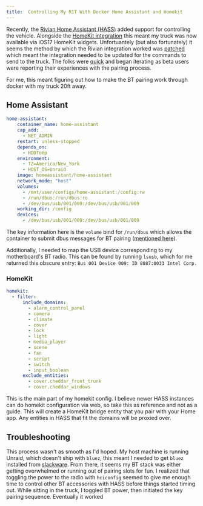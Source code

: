 ```yaml
---
title:  Controlling My R1T With Docker Home Assistant and Homekit 
---
```


Recently, the [Rivian Home Assistant (HASS)](https://github.com/bretterer/home-assistant-rivian/releases/tag/1.0.0-beta.6) added support for controlling the vehicle. 
Alongside the [HomeKit integration](https://www.home-assistant.io/integrations/homekit/) this meant my truck was now available via iOS17 HomeKit widgets.
Unfortuantely (but also fortunately) it seems the method by which the Rivian integration worked was [patched](https://rivian.software/2023-34-00/) which meant the integration needed to be updated for the commands to send to the truck. 
The folks were [quick](https://github.com/bretterer/home-assistant-rivian/releases/tag/1.0.0-beta.7) and began iterating as beta users were reporting their experiences with the pairing process. 

For me, this meant figuring out how to make the BT pairing work through docker with my truck 20ft away. 

## Home Assistant

```yaml
home-assistant:
    container_name: home-assistant
    cap_add:
      - NET_ADMIN
    restart: unless-stopped
    depends_on:
      - HDDTemp
    environment:
      - TZ=America/New_York
      - HOST_OS=Unraid
    image: homeassistant/home-assistant
    network_mode: "host"
    volumes:
      - /mnt/user/configs/home-assistant:/config:rw
      - /run/dbus:/run/dbus:ro
      - /dev/bus/usb/001/009:/dev/bus/usb/001/009
    working_dir: /config
    devices:
      - /dev/bus/usb/001/009:/dev/bus/usb/001/009
```

The key information here is the `volume` bind for `/run/dbus` which allows the container to submit dbus messages for BT pairing ([mentioned here](https://www.home-assistant.io/integrations/bluetooth/#additional-requirements-by-install-method)).

Additionally, I needed to map the USB device corresponding to my motherboard's BT radio. 
This can be found by running `lsusb`, which for me returned this obscure entry: `Bus 001 Device 009: ID 8087:0033 Intel Corp.`

### HomeKit

```yaml
homekit:
  - filter:
      include_domains:
        - alarm_control_panel
        - camera
        - climate
        - cover
        - lock
        - light
        - media_player
        - scene
        - fan
        - script
        - switch
        - input_boolean
      exclude_entities:
        - cover.cheddar_front_trunk
        - cover.cheddar_windows
```

This is the main part of my homekit config. I believe newer HASS instances can do homekit configuration via web, so take this as reference and not as a guide. 
This will create a HomeKit bridge entity that you pair with your Home app. 
Any entities in HASS that fit the domains will be proxied over.

## Troubleshooting

This process wasn't as smooth as I'd hoped. My host machine is running Unraid, which doesn't ship with `bluez`, this meant I needed to get `bluez` installed from [slackware](https://slackware.pkgs.org/15.0/slackware-patches-x86_64/bluez-5.64-x86_64-1_slack15.0.txz.html). From there, it seems my BT stack was either getting overwhelmed or running out of pairing slots for fun. 
I realized that toggling the power to the radio with `hciconfig` seemed to give me enough time to control other BT accessories with HASS before things started timing out. 
While sitting in the truck, I toggled BT power, then initiated the key pairing sequence. Eventually it worked
